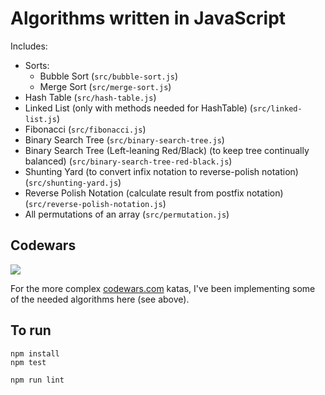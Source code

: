# Algorithms written in JavaScript

Includes:

* Sorts:
  * Bubble Sort (`src/bubble-sort.js`)
  * Merge Sort (`src/merge-sort.js`)
* Hash Table (`src/hash-table.js`)
* Linked List (only with methods needed for HashTable) (`src/linked-list.js`)
* Fibonacci (`src/fibonacci.js`)
* Binary Search Tree (`src/binary-search-tree.js`)
* Binary Search Tree (Left-leaning Red/Black) (to keep tree continually balanced) (`src/binary-search-tree-red-black.js`)
* Shunting Yard (to convert infix notation to reverse-polish notation) (`src/shunting-yard.js`)
* Reverse Polish Notation (calculate result from postfix notation) (`src/reverse-polish-notation.js`)
* All permutations of an array (`src/permutation.js`)

## Codewars

<img src="https://www.codewars.com/users/briangershon/badges/small">

For the more complex [codewars.com](https://www.codewars.com/r/CUDs2Q) katas, I've been implementing some of the needed algorithms here (see above).

## To run

    npm install
    npm test

    npm run lint
